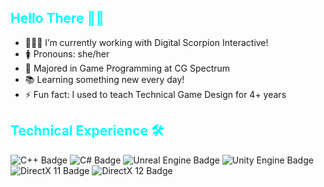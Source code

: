 <h2 style="color:#0ff;">Hello There 👋🏽</h2>

<ul>
  <li>👩🏽‍💻 I’m currently working with Digital Scorpion Interactive!</li>
  <li>🚺 Pronouns: she/her</li>
  <li>🏫 Majored in Game Programming at CG Spectrum</li>
  <li>📚 Learning something new every day!</li>
  <li>⚡ Fun fact: I used to teach Technical Game Design for 4+ years</li>
</ul>

<h2 style="color:#0ff;">Technical Experience 🛠</h2>

<p>
  <img src="https://img.shields.io/badge/C++-000000?style=for-the-badge&logo=c%2B%2B&logoColor=white" alt="C++ Badge" />
  <img src="https://img.shields.io/badge/C%23-000000?style=for-the-badge&logo=csharp&logoColor=white" alt="C# Badge" />
  <img src="https://img.shields.io/badge/Unreal%20Engine-000000?style=for-the-badge&logo=unrealengine&logoColor=white" alt="Unreal Engine Badge" />
    <img src="https://img.shields.io/badge/Unity Engine-000000?style=for-the-badge&logo=unity&logoColor=white" alt="Unity Engine Badge" />
  <img src="https://img.shields.io/badge/DirectX%2011-000000?style=for-the-badge&logo=microsoft&logoColor=white" alt="DirectX 11 Badge" />
  <img src="https://img.shields.io/badge/DirectX%2012-000000?style=for-the-badge&logo=microsoft&logoColor=white" alt="DirectX 12 Badge" />
</p>


<!--
**Datonlinegamer/Datonlinegamer** is a ✨ _special_ ✨ repository because its `README.md` (this file) appears on your GitHub profile.

Here are some ideas to get you started:

- 🔭 I’m currently working on ...
- 🌱 I’m currently learning ...
- 📫 How to reach me: ...
- 😄 Pronouns: ...
- ⚡ Fun fact: ...
-->
